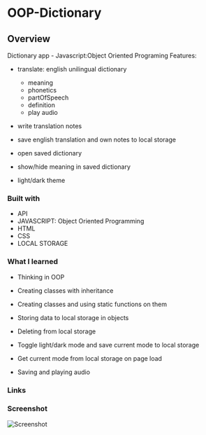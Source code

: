 # OOP-Dictionary

## Overview
Dictionary app - Javascript:Object Oriented Programing
Features:
 - translate: english unilingual dictionary
    - meaning
    - phonetics
    - partOfSpeech
    - definition
    - play audio

 - write translation notes
 - save english translation and own notes to local storage
 - open saved dictionary
 - show/hide meaning in saved dictionary
 - light/dark theme

### Built with

- API
- JAVASCRIPT: Object Oriented Programming
- HTML
- CSS
- LOCAL STORAGE


### What I learned
 - Thinking in OOP
 - Creating classes with inheritance
 - Creating classes and using static functions on them

 - Storing data to local storage in objects
 - Deleting from local storage

 - Toggle light/dark mode and save current mode to local storage
 - Get current mode from local storage on page load
 
 - Saving and playing audio

 
### Links


### Screenshot
![Screenshot](https://user-images.githubusercontent.com/121173949/222987647-63db5daf-eb8d-4852-96a6-ea92c66c2a0f.png)


